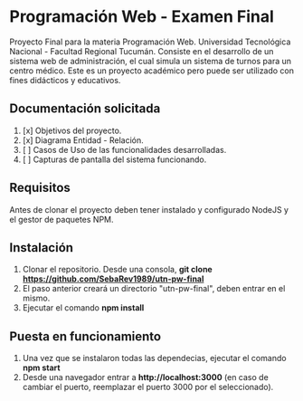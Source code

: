 # Programación Web - Examen Final
Proyecto Final para la materia Programación Web.  Universidad Tecnológica Nacional - Facultad Regional Tucumán.
Consiste en el desarrollo de un sistema web de administración, el cual simula un sistema de turnos para un centro médico. Este es un proyecto académico pero puede ser utilizado con fines didácticos y educativos.

## Documentación solicitada
1. [x] Objetivos del proyecto.
2. [x] Diagrama Entidad - Relación.
3. [ ] Casos de Uso de las funcionalidades desarrolladas.
4. [ ] Capturas de pantalla del sistema funcionando.

## Requisitos
Antes de clonar el proyecto deben tener instalado y configurado NodeJS y el gestor de paquetes NPM.

## Instalación
1. Clonar el repositorio. Desde una consola, __git clone https://github.com/SebaRev1989/utn-pw-final__
2. El paso anterior creará un directorio "utn-pw-final", deben entrar en el mismo.
3. Ejecutar el comando __npm install__

## Puesta en funcionamiento
1. Una vez que se instalaron todas las dependecias, ejecutar el comando __npm start__
2. Desde una navegador entrar a __http://localhost:3000__ (en caso de cambiar el puerto, reemplazar el puerto 3000 por el seleccionado).
